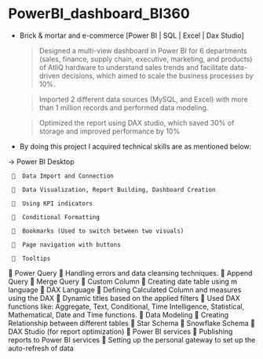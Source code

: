 # PowerBI_dashboard_BI360

- Brick & mortar and e-commerce [Power BI | SQL | Excel | Dax Studio]

  >	Designed a multi-view dashboard in Power BI for 6 departments (sales, finance, supply chain, executive, marketing, and products) of
  AtliQ hardware to understand sales trends and facilitate data-driven decisions, which aimed to scale the business processes by 10%.
  
  >	Imported 2 different data sources (MySQL, and Excel) with more than 1 million records and performed data modeling.
   
  >	Optimized the report using DAX studio, which saved 30% of storage and improved performance by 10%
  



- By doing this project I acquired technical skills are as mentioned below:

  
->	Power BI Desktop

     	Data Import and Connection

     	Data Visualization, Report Building, Dashboard Creation

     	Using KPI indicators

     	Conditional Formatting

     	Bookmarks (Used to switch between two visuals)

     	Page navigation with buttons

     	Tooltips

	Power Query
	Handling errors and data cleansing techniques.
	Append Query
	Merge Query
	Custom Column
	Creating date table using m language
	DAX Language
	Defining Calculated Column and measures using the DAX
	Dynamic titles based on the applied filters
	Used DAX functions like: Aggregate, Text, Conditional, Time Intelligence, Statistical, Mathematical, Date and Time functions.
	Data Modeling
	Creating Relationship between different tables
	Star Schema
	Snowflake Schema
	DAX Studio (for report optimization)
	Power BI services
	Publishing reports to Power BI services
	Setting up the personal gateway to set up the auto-refresh of data


